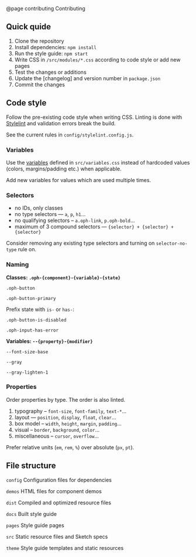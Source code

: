 @page contributing Contributing

## Quick quide

1. Clone the repository
2. Install dependencies: `npm install`
3. Run the style guide: `npm start`
4. Write CSS in `/src/modules/*.css` according to code style or add new pages
5. Test the changes or additions
6. Update the [changelog] and version number in `package.json`
7. Commit the changes

## Code style

Follow the pre-existing code style when writing CSS. Linting
is done with [Stylelint](https://stylelint.io/) and validation errors break the 
build.

See the current rules in `config/stylelint.config.js`.

### Variables

Use the [variables](https://developer.mozilla.org/en-US/docs/Web/CSS/Using_CSS_variables) 
defined in `src/variables.css` instead of hardcoded values (colors, margins/padding etc.)
when applicable.

Add new variables for values which are used multiple times.

### Selectors
- no IDs, only classes
- no type selectors — `a`, `p`, `h1`...
- no qualifying selectors – `a.oph-link`, `p.oph-bold`...
- maximum of 3 compound selectors — `{selector} + {selector} + {selector}`

Consider removing any existing type selectors and turning on `selector-no-type` rule
on.

### Naming

**Classes: `.oph-{component}-{variable}-{state}`**

`.oph-button`

`.oph-button-primary`

Prefix state with `is-` or `has-`:

`.oph-button-is-disabled`

`.oph-input-has-error`

**Variables: `--{property}-{modifier}`**

`--font-size-base`

`--gray`

`--gray-lighten-1`

### Properties

Order properties by type. The order is also linted.
1. typography – `font-size`, `font-family`, `text-*`...
2. layout — `position`, `display`, `float`, `clear`...
3. box model – `width`, `height`, `margin`, `padding`...
4. visual – `border`, `background`, `color`...
5. miscellaneous – `cursor`, `overflow`...

Prefer relative units (`em`, `rem`, `%`) over absolute (`px`, `pt`).

## File structure

`config` Configuration files for dependencies

`demos` HTML files for component demos

`dist` Compiled and optimized resource files

`docs` Built style guide

`pages` Style guide pages

`src` Static resource files and Sketch specs

`theme` Style guide templates and static resources
